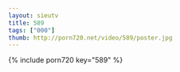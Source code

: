 ```yaml
--- 
layout: sieutv
title: 589
tags: ["000"]
thumb: http://porn720.net/video/589/poster.jpg
---
```

{% include porn720 key="589" %} 
